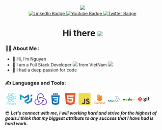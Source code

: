 <div id="header" align="center">
  <img src="https://media3.giphy.com/media/nGMnDqebzDcfm/giphy.gif?cid=ecf05e47x4bnukp27oyg9no81lz6ja8ovdryrrk8nqn0hkws&rid=giphy.gif&ct=g" width="100"/>
  <div id="badges">
  <a href="https://www.linkedin.com/in/ph%E1%BA%A1m-nguy%C3%AAn-898396242/">
    <img src="https://img.shields.io/badge/LinkedIn-blue?style=for-the-badge&logo=linkedin&logoColor=white" alt="LinkedIn Badge"/>
  </a>
  <a href="your-youtube-URL">
    <img src="https://img.shields.io/badge/YouTube-red?style=for-the-badge&logo=youtube&logoColor=white" alt="Youtube Badge"/>
  </a>
  <a href="your-twitter-URL">
    <img src="https://img.shields.io/badge/Twitter-blue?style=for-the-badge&logo=twitter&logoColor=white" alt="Twitter Badge"/>
  </a>
  <h1>
  Hi there
  <img src="https://media.giphy.com/media/hvRJCLFzcasrR4ia7z/giphy.gif" width="30px"/>
</h1>
</div>
</div>

### :woman_technologist: About Me :
- 👋 Hi, I’m Nguyen
- 👀 I am a Full Stack Developer <img src="https://media1.giphy.com/media/RbDKaczqWovIugyJmW/giphy.gif?cid=ecf05e473bp4q9z1bcn5dcvecc0bj65wd6kluad78rtw917x&rid=giphy.gif&ct=g" width="30"> from VietNam <img src="https://bestanimations.com/media/vietnam/1200546703vietnam-flag-waving-animated-gif-4.gif" width="30">
- 💞️ I had a deep passion for code


### :writing_hand: Languages and Tools:
<div>
  <img src="https://github.com/devicons/devicon/blob/master/icons/react/react-original-wordmark.svg" title="React" alt="React" width="40" height="40"/>&nbsp;
  <img src="https://github.com/devicons/devicon/blob/master/icons/materialui/materialui-original.svg" title="Material UI" alt="Material UI" width="40" height="40"/>&nbsp;
  <img src="https://github.com/devicons/devicon/blob/master/icons/redux/redux-original.svg" title="Redux" alt="Redux " width="40" height="40"/>&nbsp;
  <img src="https://github.com/devicons/devicon/blob/master/icons/css3/css3-plain-wordmark.svg"  title="CSS3" alt="CSS" width="40" height="40"/>&nbsp;
  <img src="https://github.com/devicons/devicon/blob/master/icons/html5/html5-original.svg" title="HTML5" alt="HTML" width="40" height="40"/>&nbsp;
  <img src="https://github.com/devicons/devicon/blob/master/icons/javascript/javascript-original.svg" title="JavaScript" alt="JavaScript" width="40" height="40"/>&nbsp;
  <img src="https://github.com/devicons/devicon/blob/master/icons/firebase/firebase-plain-wordmark.svg" title="Firebase" alt="Firebase" width="40" height="40"/>&nbsp;
  <img src="https://github.com/devicons/devicon/blob/master/icons/mysql/mysql-original-wordmark.svg" title="MySQL"  alt="MySQL" width="40" height="40"/>&nbsp;
  <img src="https://github.com/devicons/devicon/blob/master/icons/nodejs/nodejs-original-wordmark.svg" title="NodeJS" alt="NodeJS" width="40" height="40"/>&nbsp;
  <img src="https://github.com/devicons/devicon/blob/master/icons/git/git-original-wordmark.svg" title="Git" **alt="Git" width="40" height="40"/>
</div>

:sunglasses: ***Let's connect with me, I will working hard and strive for the highest of goals.I think that my biggest attribute to any success that I have had is hard work.***
